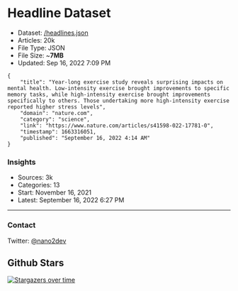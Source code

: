 # Headline Dataset

- Dataset: [/headlines.json](https://raw.githubusercontent.com/fwd/news/master/headlines.json) 
- Articles: 20k
- File Type: JSON
- File Size: ~**7MB**
- Updated: Sep 16, 2022 7:09 PM

```
{
    "title": "Year-long exercise study reveals surprising impacts on mental health. Low-intensity exercise brought improvements to specific memory tasks, while high-intensity exercise brought improvements specifically to others. Those undertaking more high-intensity exercise reported higher stress levels",
    "domain": "nature.com",
    "category": "science",
    "link": "https://www.nature.com/articles/s41598-022-17781-0",
    "timestamp": 1663316051,
    "published": "September 16, 2022 4:14 AM"
}
```

### Insights

- Sources: 3k
- Categories: 13
- Start: November 16, 2021
- Latest: September 16, 2022 6:27 PM

---

### Contact 

Twitter: [@nano2dev](https://twitter.com/nano2dev)

## Github Stars

[![Stargazers over time](https://starchart.cc/fwd/news.svg)](https://starchart.cc/fwd/news)
